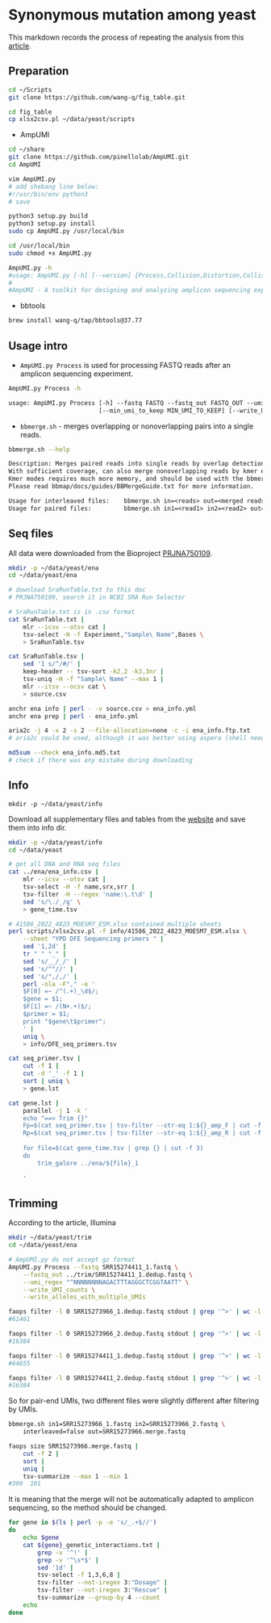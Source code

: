 # Synonymous mutation among yeast

This markdown records the process of repeating the analysis from this [article](https://www.nature.com/articles/s41586-022-04823-w).

## Preparation

```bash
cd ~/Scripts
git clone https://github.com/wang-q/fig_table.git

cd fig_table
cp xlsx2csv.pl ~/data/yeast/scripts
```

- AmpUMI

```bash
cd ~/share
git clone https://github.com/pinellolab/AmpUMI.git
cd AmpUMI

vim AmpUMI.py
# add shebang line below:
#!/usr/bin/env python3
# save

python3 setup.py build
python3 setup.py install
sudo cp AmpUMI.py /usr/local/bin

cd /usr/local/bin
sudo chmod +x AmpUMI.py

AmpUMI.py -h
#usage: AmpUMI.py [-h] [--version] {Process,Collision,Distortion,CollisionNumber} ...
#
#AmpUMI - A toolkit for designing and analyzing amplicon sequencing experiments using unique molecular identifiers
```

- bbtools

```bash
brew install wang-q/tap/bbtools@37.77
```

## Usage intro

- `AmpUMI.py Process` is used for processing FASTQ reads after an amplicon sequencing experiment.

```bash
AmpUMI.py Process -h
```

```txt
usage: AmpUMI.py Process [-h] --fastq FASTQ --fastq_out FASTQ_OUT --umi_regex UMI_REGEX
                         [--min_umi_to_keep MIN_UMI_TO_KEEP] [--write_UMI_counts] [--write_alleles_with_multiple_UMIs]
```

- `bbmerge.sh` - merges overlapping or nonoverlapping pairs into a single reads.

```bash
bbmerge.sh --help
```

```txt
Description: Merges paired reads into single reads by overlap detection.
With sufficient coverage, can also merge nonoverlapping reads by kmer extension.
Kmer modes requires much more memory, and should be used with the bbmerge-auto.sh script.
Please read bbmap/docs/guides/BBMergeGuide.txt for more information.

Usage for interleaved files:    bbmerge.sh in=<reads> out=<merged reads> outu=<unmerged reads>
Usage for paired files:         bbmerge.sh in1=<read1> in2=<read2> out=<merged reads> outu1=<unmerged1> outu2=<unmerged2>
```

## Seq files

All data were downloaded from the Bioproject [PRJNA750109](https://www.ncbi.nlm.nih.gov/bioproject/PRJNA750109).

```bash
mkdir -p ~/data/yeast/ena
cd ~/data/yeast/ena

# download SraRunTable.txt to this doc
# PRJNA750109, search it in NCBI SRA Run Selector

# SraRunTable.txt is in .csv format
cat SraRunTable.txt |
    mlr --icsv --otsv cat |
    tsv-select -H -f Experiment,"Sample\ Name",Bases \
    > SraRunTable.tsv

cat SraRunTable.tsv |
    sed '1 s/^/#/' |
    keep-header -- tsv-sort -k2,2 -k3,3nr |
    tsv-uniq -H -f "Sample\ Name" --max 1 |
    mlr --itsv --ocsv cat \
    > source.csv

anchr ena info | perl - -v source.csv > ena_info.yml
anchr ena prep | perl - ena_info.yml

aria2c -j 4 -x 2 -s 2 --file-allocation=none -c -i ena_info.ftp.txt
# aria2c could be used, although it was better using aspera (shell need to be modified if using aspera)

md5sum --check ena_info.md5.txt
# check if there was any mistake during downloading
```

## Info

`mkdir -p ~/data/yeast/info`

Download all supplementary files and tables from the [website](https://www.nature.com/articles/s41586-022-04823-w) and save them into info dir.

```bash
mkdir -p ~/data/yeast/info
cd ~/data/yeast

# get all DNA and RNA seq files
cat ../ena/ena_info.csv |
    mlr --icsv --otsv cat |
    tsv-select -H -f name,srx,srr |
    tsv-filter -H --regex 'name:\.t\d' |
    sed 's/\./_/g' \
    > gene_time.tsv

# 41586_2022_4823_MOESM7_ESM.xlsx contained multiple sheets
perl scripts/xlsx2csv.pl -f info/41586_2022_4823_MOESM7_ESM.xlsx \
    --sheet "YPD DFE Sequencing primers " |
    sed '1,2d' |
    tr " " "_" |
    sed 's/__/_/' |
    sed 's/^"//' |
    sed 's/",/,/' | 
    perl -nla -F"," -e '
    $F[0] =~ /^(.+)_\d$/;
    $gene = $1;
    $F[1] =~ /(N+.+)$/;
    $primer = $1;
    print "$gene\t$primer";
    ' |
    uniq \
    > info/DFE_seq_primers.tsv

cat seq_primer.tsv |
    cut -f 1 |
    cut -d '_' -f 1 |
    sort | uniq \
    > gene.lst

cat gene.lst |
    parallel -j 1 -k '
    echo "==> Trim {}"
    Fp=$(cat seq_primer.tsv | tsv-filter --str-eq 1:${}_amp_F | cut -f 2)
    Rp=$(cat seq_primer.tsv | tsv-filter --str-eq 1:${}_amp_R | cut -f 2)
    
    for file=$(cat gene_time.tsv | grep {} | cut -f 3)
    do
        trim_galore ../ena/${file}_1
    
    '
```

## Trimming

According to the article, Illumina 

```bash
mkdir ~/data/yeast/trim
cd ~/data/yeast/ena

# AmpUMI.py do not accept gz format
AmpUMI.py Process --fastq SRR15274411_1.fastq \
    --fastq_out ../trim/SRR15274411_1.dedup.fastq \
    --umi_regex "^NNNNNNNNAGACTTTAGGGCTCGGTAATT" \
    --write_UMI_counts \
    --write_alleles_with_multiple_UMIs

faops filter -l 0 SRR15273966_1.dedup.fastq stdout | grep '^>' | wc -l
#61461

faops filter -l 0 SRR15273966_2.dedup.fastq stdout | grep '^>' | wc -l
#16384

faops filter -l 0 SRR15274411_1.dedup.fastq stdout | grep '^>' | wc -l
#64655

faops filter -l 0 SRR15274411_2.dedup.fastq stdout | grep '^>' | wc -l
#16384
```

So for pair-end UMIs, two different files were slightly different after filtering by UMIs.

```bash
bbmerge.sh in1=SRR15273966_1.fastq in2=SRR15273966_2.fastq \
    interleaved=false out=SRR15273966.merge.fastq

faops size SRR15273966.merge.fastq |
    cut -f 2 |
    sort |
    uniq |
    tsv-summarize --max 1 --min 1
#309  101
```

It is meaning that the merge will not be automatically adapted to amplicon sequencing, so the method should be changed.

```bash
for gene in $(ls | perl -p -e 's/_.+$//')
do
    echo $gene
    cat ${gene}_genetic_interactions.txt |
        grep -v '^!' |
        grep -v '^\s*$' |
        sed '1d' |
        tsv-select -f 1,3,6,8 |
        tsv-filter --not-iregex 3:"Dosage" |
        tsv-filter --not-iregex 3:"Rescue" |
        tsv-summarize --group-by 4 --count
    echo
done
```
